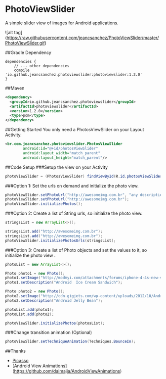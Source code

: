 # PhotoViewSlider
A simple slider view of images for Android applications.

![alt tag]
(https://raw.githubusercontent.com/jeancsanchez/PhotoViewSlider/master/PhotoViewSlider.gif)


##Gradle Dependency
```Gradle
dependencies {
    // ... other dependencies
    compile 'io.github.jeancsanchez.photoviewslider:photoviewslider:1.2.0'
}
```

##Maven
```xml
<dependency>
  <groupId>io.github.jeancsanchez.photoviewslider</groupId>
  <artifactId>photoviewslider</artifactId>
  <version>1.2.0</version>
  <type>pom</type>
</dependency>
```


##Getting Started
You only need  a PhotosViewSlider on your Layout Activity.
```xml
<br.com.jeancsanchez.photoviewslider.PhotosViewSlider
        android:id="@+id/photosViewSlider"
        android:layout_width="match_parent"
        android:layout_height="match_parent"/>
```

##Code Setup
###Setup the view on your Activity
```Java
photoViewSlider = (PhotosViewSlider) findViewById(R.id.photosViewSlider);
```

###Option 1: Set the urls on demand and initialize the photo view.
```Java
photoViewSlider.setPhotoUrl("http://awesomeimg.com.br", "any description");
photoViewSlider.setPhotoUrl("http://awesomeimg.com.br");
photoViewSlider.initializePhotos();
```

###Option 2: Create a list of String urls, so initialize the photo view.
```Java
stringsList = new ArrayList<>();

stringsList.add("http://awesomeimg.com.br");
stringsList.add("http://awesomeimg.com.br");
photoViewSlider.initializePhotosUrls(stringsList);
```

###Option 3: Create a list of Photo objects and set the values to it, so initialize the photo view .
```Java
photoList = new ArrayList<>();

Photo photo1 = new Photo();
photo1.setImage("http://modmyi.com/attachments/forums/iphone-4-4s-new-skins-themes-launches/555329d1322802429-ice-cream-sandwich-android-4-0-a-android_ice_cream_sandwich_electronic_bytes.png");
photo1.setDescription("Android  Ice Cream Sandwich");

Photo photo2 = new Photo();
photo2.setImage("http://cdn.gigjets.com/wp-content/uploads/2012/10/Android-Jelly-Bean-Logo-Sort-Of.jpg");
photo2.setDescription("Android Jelly Bean");

photoList.add(photo1);
photoList.add(photo2);

photoViewSlider.initializePhotos(photosList);
```

###Change transition animation (Optional)
```java
photoViewSlider.setTechniqueAnimation(Techniques.BounceIn);
```

##Thanks
* [Picasso](https://github.com/square/picasso)
* [Android View Animations] (https://github.com/daimajia/AndroidViewAnimations)
